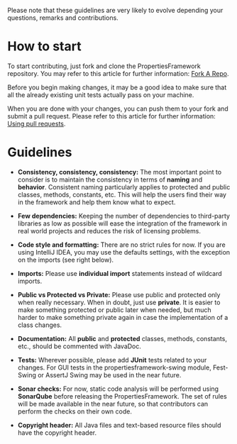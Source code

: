 Please note that these guidelines are very likely to evolve depending your questions, remarks and contributions.

# How to start

To start contributing, just fork and clone the PropertiesFramework repository. You may refer to this article for further
information: [Fork A Repo](https://help.github.com/articles/fork-a-repo/).

Before you begin making changes, it may be a good idea to make sure that all the already existing unit tests actually
pass on your machine.

When you are done with your changes, you can push them to your fork and submit a pull request. Please refer to this
article for further information: [Using pull requests](https://help.github.com/articles/using-pull-requests/).

# Guidelines

* **Consistency, consistency, consistency:** The most important point to consider is to maintain the consistency in
terms of **naming** and **behavior**. Consistent naming particularly applies to protected and public classes, methods,
constants, etc. This will help the users find their way in the framework and help them know what to expect.

* **Few dependencies:** Keeping the number of dependencies to third-party libraries as low as possible will ease the
integration of the framework in real world projects and reduces the risk of licensing problems.

* **Code style and formatting:** There are no strict rules for now. If you are using IntelliJ IDEA, you may use the
defaults settings, with the exception on the imports (see right below).

* **Imports:** Please use **individual import** statements instead of wildcard imports.

* **Public vs Protected vs Private:** Please use public and protected only when really necessary. When in doubt, just
use **private**. It is easier to make something protected or public later when needed, but much harder to make
something private again in case the implementation of a class changes.

* **Documentation:** All **public** and **protected** classes, methods, constants, etc., should be commented with
JavaDoc.

* **Tests:** Wherever possible, please add **JUnit** tests related to your changes. For GUI tests in the
propertiesframework-swing module, Fest-Swing or AssertJ Swing may be used in the near future.

* **Sonar checks:** For now, static code analysis will be performed using **SonarQube** before releasing the
PropertiesFramework. The set of rules will be made available in the near future, so that contributors can perform the
checks on their own code.

* **Copyright header:** All Java files and text-based resource files should have the copyright header.
